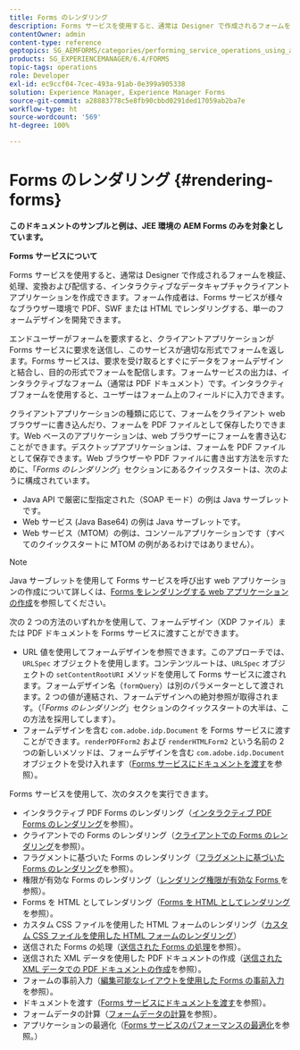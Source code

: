 ```yaml
---
title: Forms のレンダリング
description: Forms サービスを使用すると、通常は Designer で作成されるフォームを検証、処理、変換および配信する、インタラクティブなデータキャプチャクライアントアプリケーションを作成できます。フォーム作成者は、Forms サービスが様々なブラウザー環境で PDF、SWF または HTML でレンダリングする、単一のフォームデザインを開発できます。
contentOwner: admin
content-type: reference
geptopics: SG_AEMFORMS/categories/performing_service_operations_using_apis
products: SG_EXPERIENCEMANAGER/6.4/FORMS
topic-tags: operations
role: Developer
exl-id: ec9ccf04-7cec-493a-91ab-0e399a905338
solution: Experience Manager, Experience Manager Forms
source-git-commit: a28883778c5e8fb90cbbd0291ded17059ab2ba7e
workflow-type: ht
source-wordcount: '569'
ht-degree: 100%

---
```


# Forms のレンダリング {#rendering-forms}

**このドキュメントのサンプルと例は、JEE 環境の AEM Forms のみを対象としています。**

**Forms サービスについて**

Forms サービスを使用すると、通常は Designer で作成されるフォームを検証、処理、変換および配信する、インタラクティブなデータキャプチャクライアントアプリケーションを作成できます。フォーム作成者は、Forms サービスが様々なブラウザー環境で PDF、SWF または HTML でレンダリングする、単一のフォームデザインを開発できます。

エンドユーザーがフォームを要求すると、クライアントアプリケーションが Forms サービスに要求を送信し、このサービスが適切な形式でフォームを返します。Forms サービスは、要求を受け取るとすぐにデータをフォームデザインと結合し、目的の形式でフォームを配信します。フォームサービスの出力は、インタラクティブなフォーム（通常は PDF ドキュメント）です。インタラクティブフォームを使用すると、ユーザーはフォーム上のフィールドに入力できます。

クライアントアプリケーションの種類に応じて、フォームをクライアント ｗeb ブラウザーに書き込んだり、フォームを PDF ファイルとして保存したりできます。Web ベースのアプリケーションは、web ブラウザーにフォームを書き込むことができます。デスクトップアプリケーションは、フォームを PDF ファイルとして保存できます。Web ブラウザーや PDF ファイルに書き出す方法を示すために、「*Forms のレンダリング*」セクションにあるクイックスタートは、次のように構成されています。

* Java API で厳密に型指定された（SOAP モード）の例は Java サーブレットです。
* Web サービス (Java Base64) の例は Java サーブレットです。
* Web サービス（MTOM）の例は、コンソールアプリケーションです（すべてのクイックスタートに MTOM の例があるわけではありません）。

>[!NOTE]
>
>Java サーブレットを使用して Forms サービスを呼び出す web アプリケーションの作成について詳しくは、[Forms をレンダリングする web アプリケーションの作成](/help/forms/developing/creating-web-applications-renders-forms.md)を参照してください。

次の 2 つの方法のいずれかを使用して、フォームデザイン（XDP ファイル）または PDF ドキュメントを Forms サービスに渡すことができます。

* URL 値を使用してフォームデザインを参照できます。このアプローチでは、`URLSpec` オブジェクトを使用します。コンテンツルートは、`URLSpec` オブジェクトの `setContentRootURI` メソッドを使用して Forms サービスに渡されます。フォームデザイン名（`formQuery`）は別のパラメーターとして渡されます。2 つの値が連結され、フォームデザインへの絶対参照が取得されます。（「*Forms のレンダリング*」セクションのクイックスタートの大半は、この方法を採用してします）。
* フォームデザインを含む `com.adobe.idp.Document` を Forms サービスに渡すことができます。`renderPDFForm2` および `renderHTMLForm2` という名前の 2 つの新しいメソッドは、フォームデザインを含む `com.adobe.idp.Document` オブジェクトを受け入れます（[Forms サービスにドキュメントを渡す](/help/forms/developing/passing-documents-forms-service.md)を参照）。

Forms サービスを使用して、次のタスクを実行できます。

* インタラクティブ PDF Forms のレンダリング（[インタラクティブ PDF Forms のレンダリング](/help/forms/developing/rendering-interactive-pdf-forms.md)を参照）。
* クライアントでの Forms のレンダリング（[クライアントでの Forms のレンダリング](/help/forms/developing/rendering-forms-client.md)を参照）。
* フラグメントに基づいた Forms のレンダリング（[フラグメントに基づいた Forms のレンダリング](/help/forms/developing/rendering-forms-based-fragments.md)を参照）。
* 権限が有効な Forms のレンダリング（[レンダリング権限が有効な Forms ](/help/forms/developing/rendering-rights-enabled-forms.md)を参照）。
* Forms を HTML としてレンダリング（[Forms を HTML としてレンダリング](/help/forms/developing/rendering-forms-html.md)を参照）。
* カスタム CSS ファイルを使用した HTML フォームのレンダリング（[カスタム CSS ファイルを使用した HTML フォームのレンダリング](/help/forms/developing/rendering-html-forms-using-custom.md)）
* 送信された Forms の処理（[送信された Forms の処理](/help/forms/developing/handling-submitted-forms.md)を参照）。
* 送信された XML データを使用した PDF ドキュメントの作成（[送信された XML データでの PDF ドキュメントの作成](/help/forms/developing/creating-pdf-documents-submitted-xml.md)を参照）。
* フォームの事前入力（[編集可能なレイアウトを使用した Forms の事前入力](/help/forms/developing/prepopulating-forms-flowable-layouts.md)を参照）。
* ドキュメントを渡す（[Forms サービスにドキュメントを渡す](/help/forms/developing/passing-documents-forms-service.md)を参照）。
* フォームデータの計算（[フォームデータの計算](/help/forms/developing/calculating-form-data.md)を参照）。
* アプリケーションの最適化（[Forms サービスのパフォーマンスの最適化](/help/forms/developing/optimizing-performance-forms-service.md)を参照。）
